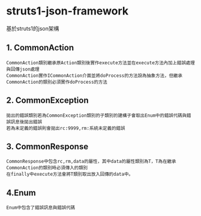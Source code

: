
# struts1-json-framework
基於struts1的json架構</br>

## **1. CommonAction</br>**

    CommonAction類別繼承原Action類別後實作execute方法並在execute方法內加上錯誤處理與回傳json處理
    CommonAction實作ICommonAction介面並將doProcess的方法設為抽象方法，但繼承CommonAction的類別必須實作doProcess的方法
 

## **2. CommonException</br>**

    拋出的錯誤類別若為CommonException類別的子類別的建構子會取出Enum中的錯誤代碼與錯誤訊息後拋出錯誤
    若為未定義的錯誤則會拋出rc:9999,rm:系統未定義的錯誤
 

## **3. CommonResponse</br>**

    CommonResponse中包含rc,rm,data的屬性，其中data的屬性類別為T，T為在繼承CommonAction的類別時必須傳入的類別
    在finally中execute方法會將T類別取出放入回傳的data中。
    
## **4.Enum</br>**

    Enum中包含了錯誤訊息與錯誤代碼
